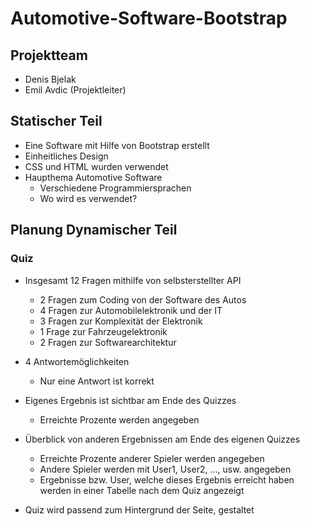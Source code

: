 # Automotive-Software-Bootstrap

## Projektteam
- Denis Bjelak
- Emil Avdic (Projektleiter)

## Statischer Teil
- Eine Software mit Hilfe von Bootstrap erstellt
- Einheitliches Design
- CSS und HTML wurden verwendet
- Haupthema Automotive Software 
   - Verschiedene Programmiersprachen
   - Wo wird es verwendet?

## Planung Dynamischer Teil 

### Quiz 
- Insgesamt 12 Fragen mithilfe von selbsterstellter API 
    - 2 Fragen zum Coding von der Software des Autos
    - 4 Fragen zur Automobilelektronik und der IT
    - 3 Fragen zur Komplexität der Elektronik
    - 1 Frage zur Fahrzeugelektronik
    - 2 Fragen zur Softwarearchitektur

- 4 Antwortemöglichkeiten 
    - Nur eine Antwort ist korrekt
- Eigenes Ergebnis ist sichtbar am Ende des Quizzes
    - Erreichte Prozente werden angegeben  
- Überblick von anderen Ergebnissen am Ende des eigenen Quizzes
    - Erreichte Prozente anderer Spieler werden angegeben 
    - Andere Spieler werden mit User1, User2, ..., usw. angegeben  
    - Ergebnisse bzw. User, welche dieses Ergebnis erreicht haben werden in einer Tabelle nach dem Quiz angezeigt
- Quiz wird passend zum Hintergrund der Seite, gestaltet

###   ###
